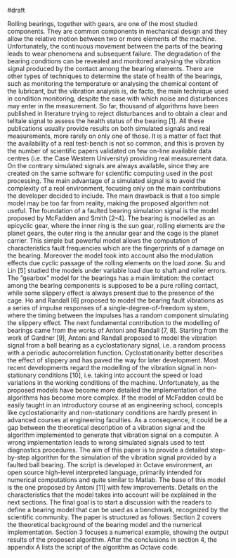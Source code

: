 #draft

Rolling bearings, together with gears, are one of the most studied components. They are common components in mechanical design and they allow the relative motion between two or more elements of the machine. Unfortunately, the continuous movement between the parts of the bearing leads to wear phenomena and subsequent failure. The degradation of the bearing conditions can be revealed and monitored analysing the vibration signal produced by the contact among the bearing elements. There are other types of techniques to determine the state of health of the bearings, such as monitoring the temperature or analysing the chemical content of the lubricant, but the vibration analysis is, de facto, the main technique used in condition monitoring, despite the ease with which noise and disturbances may enter in the measurement. So far, thousand of algorithms have been published in literature trying to reject disturbances and to obtain a clear and telltale signal to assess the health status of the bearing [1]. All these publications usually provide results on both simulated signals and real measurements, more rarely on only one of those. It is a matter of fact that the availability of a real test-bench is not so common, and this is proven by the number of scientific papers validated on few on-line available data centres (i.e. the Case Western University) providing real measurement data. On the contrary simulated signals are always available, since they are created on the same software for scientific computing used in the post processing. The main advantage of a simulated signal is to avoid the complexity of a real environment, focusing only on the main contributions the developer decided to include. The main drawback is that a too simple model may be too far from reality, making the proposed algorithm not useful. The foundation of a faulted bearing simulation signal is the model proposed by McFadden and Smith [2–4]. The bearing is modelled as an epicyclic gear, where the inner ring is the sun gear, rolling elements are the planet gears, the outer ring is the annular gear and the cage is the planet carrier. This simple but powerful model allows the computation of characteristics fault frequencies which are the fingerprints of a damage on the bearing. Moreover the model took into account also the modulation effects due cyclic passage of the rolling elements on the load zone. Su and Lin [5] studied the models under variable load due to shaft and roller errors. The ”gearbox” model for the bearings has a main limitation: the contact among the bearing components is supposed to be a pure rolling contact, while some slippery effect is always present due to the presence of the cage. Ho and Randall [6] proposed to model the bearing fault vibrations as a series of impulse responses of a single-degree-of-freedom system, where the timing between the impulses has a random component simulating the slippery effect. The next fundamental contribution to the modelling of bearings came from the works of Antoni and Randall [7, 8]. Starting from the work of Gardner [9], Antoni and Randall proposed to model the vibration signal from a ball bearing as a cyclostationary signal, i.e. a random process with a periodic autocorrelation function. Cyclostationarity better describes the effect of slippery and has paved the way for later development. Most recent developments regard the modelling of the vibration signal in non-stationary conditions [10], i.e. taking into account the speed or load variations in the working conditions of the machine. Unfortunately, as the proposed models have become more detailed the implementation of the algorithms has become more complex. If the model of McFadden could be easily taught in an introductory course at an engineering school, concepts like cyclostationarity and non-stationary conditions are hardly present in advanced courses at engineering faculties. As a consequence, it could be a gap between the theoretical description of a vibration signal and the algorithm implemented to generate that vibration signal on a computer. A wrong implementation leads to wrong simulated signals used to test diagnostics procedures. The aim of this paper is to provide a detailed step-by-step algorithm for the simulation of the vibration signal provided by a faulted ball bearing. The script is developed in Octave environment, an open source high-level interpreted language, primarily intended for numerical computations and quite similar to Matlab. The base of this model is the one proposed by Antoni [11] with few improvements. Details on the characteristics that the model takes into account will be explained in the next sections. The final goal is to start a discussion with the readers to define a bearing model that can be used as a benchmark, recognized by the scientific community. The paper is structured as follows: Section 2 covers the theoretical background of the bearing model and the numerical implementation. Section 3 focuses a numerical example, showing the output results of the proposed algorithm. After the conclusions in section 4, the appendix A lists the script of the algorithm as Octave code.